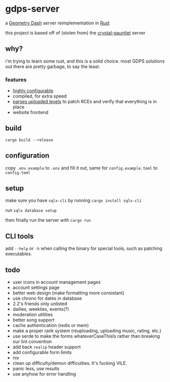 # gdps-server

a [Geometry Dash](https://store.steampowered.com/app/322170/Geometry_Dash/) server reimplementation in [Rust](https://rust-lang.org)

this project is based off of (stolen from) the [crystal-gauntlet](https://git.oat.zone/oat/crystal-gauntlet) server

## why?

i'm trying to learn some rust, and this is a solid choice. most GDPS solutions out there are pretty garbage, to say the least.

### features

- [highly configurable](https://git.reidlab.online/reidlab/gdps-server/src/branch/main/config.example.toml)
- compiled, for extra speed
- [parses uploaded levels](https://git.reidlab.online/reidlab/gdps-server/src/branch/main/src/helpers/levels.rs) to patch RCEs and verify that everything is in place
- website frontend

## build

`cargo build --release`

## configuration

copy `.env.example` to `.env` and fill it out, same for `config.example.toml` to `config.toml`

## setup

make sure you have `sqlx-cli` by running `cargo install sqlx-cli`

run `sqlx database setup`

then finally run the server with `cargo run`

## CLI tools

add `--help` or `-h` when calling the binary for special tools, such as patching executables.

## todo

- user icons in account management pages
- account settings page
- better web design (make formatting more consistant)
- use chrono for dates in database
- 2.2's friends only unlisted
- dailies, weeklies, events(?)
- moderation utilities
- better song support
- cache authentication (redis or mem)
- make a proper rank system (reuploading, uploading music, rating, etc.)
- use serde to make the forms whateverCaseThisIs rather than breaking our lint convention
- add back `realip` header support
- add configurable form limits
- nix
- clean up difficulty/demon difficulties. It's fucking VILE.
- panic less, use results
- use anyhow for error handling